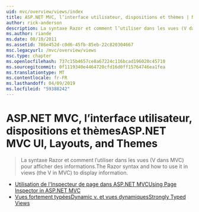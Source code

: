 ```yaml
---
uid: mvc/overview/views/index
title: ASP.NET MVC, l’interface utilisateur, dispositions et thèmes | Microsoft Docs
author: rick-anderson
description: La syntaxe Razor et comment l’utiliser dans les vues (V dans MVC) pour afficher des informations.
ms.author: riande
ms.date: 08/10/2011
ms.assetid: 786e452d-c0d6-45fb-85eb-22c820304667
msc.legacyurl: /mvc/overview/views
msc.type: chapter
ms.openlocfilehash: 737c15b4657ce8a67224c116bcad196020c45710
ms.sourcegitcommit: 0f1119340e4464720cfd16d0ff15764746ea1fea
ms.translationtype: MT
ms.contentlocale: fr-FR
ms.lasthandoff: 04/09/2019
ms.locfileid: "59388242"
---
```

# <a name="aspnet-mvc-ui-layouts-and-themes"></a><span data-ttu-id="ed769-103">ASP.NET MVC, l’interface utilisateur, dispositions et thèmes</span><span class="sxs-lookup"><span data-stu-id="ed769-103">ASP.NET MVC UI, Layouts, and Themes</span></span>

> <span data-ttu-id="ed769-104">La syntaxe Razor et comment l’utiliser dans les vues (V dans MVC) pour afficher des informations.</span><span class="sxs-lookup"><span data-stu-id="ed769-104">The Razor syntax and how to use it in views (the V in MVC) to display information.</span></span>


- [<span data-ttu-id="ed769-105">Utilisation de l'Inspecteur de page dans ASP.NET MVC</span><span class="sxs-lookup"><span data-stu-id="ed769-105">Using Page Inspector in ASP.NET MVC</span></span>](using-page-inspector-in-aspnet-mvc.md)
- [<span data-ttu-id="ed769-106">Vues fortement typées</span><span class="sxs-lookup"><span data-stu-id="ed769-106">Dynamic v.</span></span> <span data-ttu-id="ed769-107">et vues dynamiques</span><span class="sxs-lookup"><span data-stu-id="ed769-107">Strongly Typed Views</span></span>](dynamic-v-strongly-typed-views.md)
